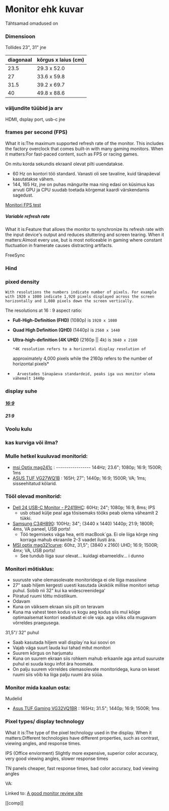 # Monitor ehk kuvar

Tähtsamad omadused on

### Dimensioon

Tollides 23", 31" jne

| diagonaal | kõrgus x laius (cm) |
| --------- | ------------------- |
| 23.5      | 29.3 x 52.0         |
| 27        | 33.6 x 59.8         |
| 31.5      | 39.2 x 69.7         |
| 40        | 49.8 x 88.6         |

### väljundite tüübid ja arv

HDMI, dsplay port, usb-c jne

### frames per second (FPS)

What it is:The maximum supported refresh rate of the monitor. This includes the factory overclock that comes built-in with many gaming monitors.
When it matters:For fast-paced content, such as FPS or racing games.

On mitu korda sekundis ekraanil olevat pilti uuendatakse.

-   60 Hz on kontori töö standard. Vanasti oli see tavaline, kuid tänapäeval kasutatakse vähem.
-   144, 165 Hz, jne on puhas mängurite maa ning edasi on küsimus kas arvuti GPU ja CPU suudab toetada kõrgemat kaardi värskendamis sagedust.

[Monitori FPS test](https://devicetests.com/refresh-rate-test)

##### Variable refresh rate

What it is:Feature that allows the monitor to synchronize its refresh rate with the input device's output and reduces stuttering and screen tearing.
When it matters:Almost every use, but is most noticeable in gaming where constant fluctuation in framerate causes distracting artifacts.

FreeSync

### Hind

### pixed density

    With resolutions the numbers indicate number of pixels. For example with 1920 x 1080 indicate 1,920 pixels displayed across the screen horizontally and 1,080 pixels down the screen vertically.

The resolutions at 16 : 9 aspect ratio:

-   **Full-High-Definition (FHD)** (1080p) is `1920 x 1080`

-   **Quad High Definition (QHD)** (1440p) is `2560 x 1440`

-   **Ultra-high-definition (4K UHD)** (2160p || 4k) is `3840 x 2160`

        *4K resolution refers to a horizontal display resolution of

    approximately 4,000 pixels while the 2160p refers to the number of horizontal pixels\*
*
        Arvestades tänapäeva standardeid, peaks iga uus monitor olema vähemalt 1440p

### display suhe

##### [16:9](https://en.wikipedia.org/wiki/16:9_aspect_ratio)

##### 21:9

### Voolu kulu

### kas kurviga või ilma?

### Mulle hetkel kuuluvad monitorid:

-   [msi Optix mag241c](https://www.msi.com/Monitor/Optix-MAG241C) : ----------------- 144Hz; 23.6"; 1080p; 16:9; 1500R; 1ms
-   [ASUS TUF VG27WQ1B](https://arvutitark.ee/est/tootekataloog/Arvutid-ja-lisad-Monitorid-kuni-28-diagonaal/ASUS-TUF-VG27W1B-27-VA-2K-HD-165Hz-1ms-Freesync-HDR10-Vesa-Kolarid-535299) : 165H; 27"; 1440p; 16:9; 1500R; VA; 1ms; sisseehitatud kõlarid.

### Tööl olevad monitorid:

-   [Dell 24 USB-C Monitor - P2419HC](https://www.dell.com/en-us/work/shop/dell-24-usb-c-monitor-p2419hc/apd/210-aqco/monitors-monitor-accessories): 60Hz; 24"; 1080p; 16:9, 8ms; IPS
    -   usb otsad külje peal aga tõsisemaks tööks peab olema väheamlt 2 tükki.
-   [Samsung C34H890](https://displaysolutions.samsung.com/monitor/detail/1131/C34H890): 100Hz; 34"; (3440 x 1440) 1440p; 21:9; 1800R; 4ms, VA paneel, USB ports!
    -   Töö tegemiseks väga hea, eriti macBook´ga. Ei ole liiga kõrge ning korraga mahub ekraanile 2-3 vaadet ilusti ära.
-   [MSI optix mag321curve](https://www.msi.com/Monitor/Optix-MAG321CURV/Specification): 60hz, 31,5"; (3840 x 2160) UHD; 16:9; 1500R; 4mx; VA, USB ports!
    -   See tundub liiga suur olevat... kuidagi ebameeldiv... i dunno

### Monitori mõtisklus:

-   suuruste vahe olemasolevate monitoridega ei ole liiga massiivne
-   27" saab hiljem kergesti uuesti kasutada ükskõik millise monitori setup puhul. Sobib nii 32" kui ka widescreenidega'
-   Piiratud ruumi tõttu mõistlikum.
-   Odavam
-   Kuna on väiksem ekraan siis pilt on teravam
-   Kuna ma vahest teen kodus vs kogu aeg kodus siis mul kõige optimaalsemat kontori seadistust ei ole vaja. aga võiks olla mugavam võrreldes praegusega.

31,5"/ 32" puhul

-   Saab kasutada hiljem wall display´na kui soovi on
-   Vajab väga suurt lauda kui tahad mitut monitori
-   Suurem kõrgus on harjumatu
-   Kuna on suurem ekraan siis rohkem mahub erkaanile aga antud suuruste puhul ei suuda kogu infot ära hoomata.
-   On palju suurem võrreldes olemasolevate monitoridega, kuna on keset ruumi siis võib ka liiga palju ruumi ära süüa.

### Monitor mida kaalun osta:

Mudelid

-   [Asus TUF Gaming VG32VQ1BR](https://www.asus.com/Displays-Desktops/Monitors/TUF-Gaming/TUF-Gaming-VG32VQ1BR/) : 165Hz; 31.5"; 1440p; 16:9; 1500R; 1ms

### Pixel types/ display technology

What it is:The type of the pixel technology used in the display.
When it matters:Different technologies have different properties, such as contrast, viewing angles, and response times.

IPS (Office enviorment)
Slightly more expensive, superior color accuracy, very good viewing angles, slower response times

TN panels
cheaper, fast response times, bad color accuracy, bad viewing angles

VA:

Linked to:
[A good monitor review site](https://www.rtings.com)

[[comp]]
